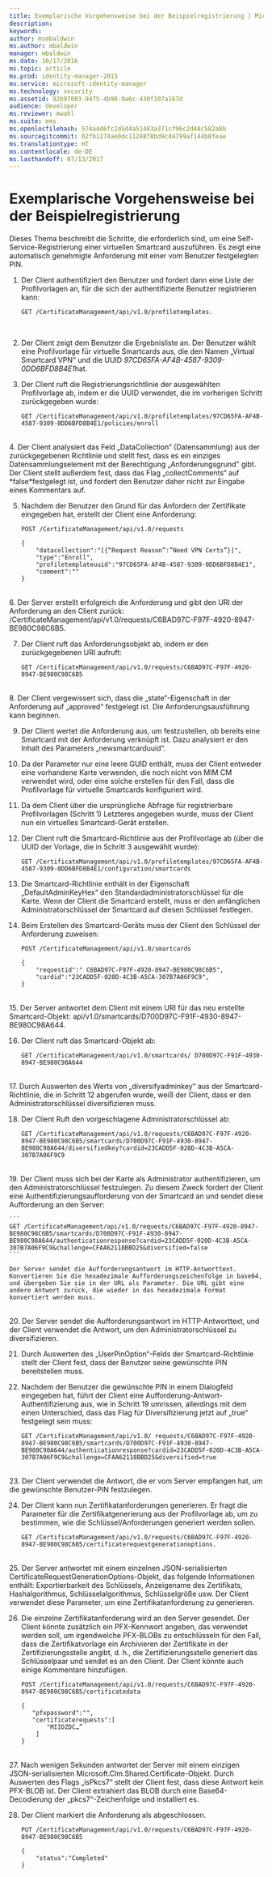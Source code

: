 ```yaml
---
title: Exemplarische Vorgehensweise bei der Beispielregistrierung | Microsoft-Dokumentation
description: 
keywords: 
author: msmbaldwin
ms.author: mbaldwin
manager: mbaldwin
ms.date: 10/17/2016
ms.topic: article
ms.prod: identity-manager-2015
ms.service: microsoft-identity-manager
ms.technology: security
ms.assetid: 92b97803-9475-4b90-9a6c-430f107a167d
audience: developer
ms.reviewer: mwahl
ms.suite: ems
ms.openlocfilehash: 574a4d6fc2d5d4a51483a371cf96c2d48c582a8b
ms.sourcegitcommit: 02fb1274ae0dc11288f8bd9cd4799af144b8feae
ms.translationtype: HT
ms.contentlocale: de-DE
ms.lasthandoff: 07/13/2017
---
```

# <a name="sample-enrollment-walkthrough"></a>Exemplarische Vorgehensweise bei der Beispielregistrierung
Dieses Thema beschreibt die Schritte, die erforderlich sind, um eine Self-Service-Registrierung einer virtuellen Smartcard auszuführen. Es zeigt eine automatisch genehmigte Anforderung mit einer vom Benutzer festgelegten PIN.
1.  Der Client authentifiziert den Benutzer und fordert dann eine Liste der Profilvorlagen an, für die sich der authentifizierte Benutzer registrieren kann:

    ```
    GET /CertificateManagement/api/v1.0/profiletemplates.
    ```
    <br/>
2.  Der Client zeigt dem Benutzer die Ergebnisliste an. Der Benutzer wählt eine Profilvorlage für virtuelle Smartcards aus, die den Namen „Virtual Smartcard VPN“ und die UUID *97CD65FA-AF4B-4587-9309-0DD6BFD8B4E1*hat.

3.  Der Client ruft die Registrierungsrichtlinie der ausgewählten Profilvorlage ab, indem er die UUID verwendet, die im vorherigen Schritt zurückgegeben wurde:

    ```
    GET /CertificateManagement/api/v1.0/profiletemplates/97CD65FA-AF4B-4587-9309-0DD6BFD8B4E1/policies/enroll
    ```
 <br/>   
4.  Der Client analysiert das Feld „DataCollection“ (Datensammlung) aus der zurückgegebenen Richtlinie und stellt fest, dass es ein einziges Datensammlungselement mit der Berechtigung „Anforderungsgrund" gibt. Der Client stellt außerdem fest, dass das Flag „collectComments“ auf *false*festgelegt ist, und fordert den Benutzer daher nicht zur Eingabe eines Kommentars auf.

5.  Nachdem der Benutzer den Grund für das Anfordern der Zertifikate eingegeben hat, erstellt der Client eine Anforderung:

    ```
    POST /CertificateManagement/api/v1.0/requests

    {
        "datacollection":"[{“Request Reason”:”Need VPN Certs”}]",
        "type":"Enroll",
        "profiletemplateuuid":"97CD65FA-AF4B-4587-9309-0DD6BFD8B4E1",
        "comment":""
    }
    ```
<br/>
6.  Der Server erstellt erfolgreich die Anforderung und gibt den URI der Anforderung an den Client zurück: /CertificateManagement/api/v1.0/requests/C6BAD97C-F97F-4920-8947-BE980C98C6B5.

7.  Der Client ruft das Anforderungsobjekt ab, indem er den zurückgegebenen URI aufruft:

    ```
    GET /CertificateManagement/api/v1.0/requests/C6BAD97C-F97F-4920-8947-BE980C98C6B5
    ```
<br/>
8.  Der Client vergewissert sich, dass die „state“-Eigenschaft in der Anforderung auf „approved“ festgelegt ist. Die Anforderungsausführung kann beginnen.

9.  Der Client wertet die Anforderung aus, um festzustellen, ob bereits eine Smartcard mit der Anforderung verknüpft ist. Dazu analysiert er den Inhalt des Parameters „newsmartcarduuid“.

10. Da der Parameter nur eine leere GUID enthält, muss der Client entweder eine vorhandene Karte verwenden, die noch nicht von MIM CM verwendet wird, oder eine solche erstellen für den Fall, dass die Profilvorlage für virtuelle Smartcards konfiguriert wird.

11. Da dem Client über die ursprüngliche Abfrage für registrierbare Profilvorlagen (Schritt 1) Letzteres angegeben wurde, muss der Client nun ein virtuelles Smartcard-Gerät erstellen.

12. Der Client ruft die Smartcard-Richtlinie aus der Profilvorlage ab (über die UUID der Vorlage, die in Schritt 3 ausgewählt wurde):

    ```
    GET /CertificateManagement/api/v1.0/profiletemplates/97CD65FA-AF4B-4587-9309-0DD6BFD8B4E1/configuration/smartcards
    ```
13. Die Smartcard-Richtlinie enthält in der Eigenschaft „DefaultAdminKeyHex“ den Standardadministratorschlüssel für die Karte. Wenn der Client die Smartcard erstellt, muss er den anfänglichen Administratorschlüssel der Smartcard auf diesen Schlüssel festlegen.  

14. Beim Erstellen des Smartcard-Geräts muss der Client den Schlüssel der Anforderung zuweisen:

    ```
    POST /CertificateManagement/api/v1.0/smartcards

    {
        "requestid":" C6BAD97C-F97F-4920-8947-BE980C98C6B5",
        "cardid":"23CADD5F-020D-4C3B-A5CA-307B7A06F9C9",
    }
    ```
<br/>
15. Der Server antwortet dem Client mit einem URI für das neu erstellte Smartcard-Objekt: api/v1.0/smartcards/D700D97C-F91F-4930-8947-BE980C98A644.

16. Der Client ruft das Smartcard-Objekt ab:

    ```
    GET /CertificateManagement/api/v1.0/smartcards/ D700D97C-F91F-4930-8947-BE980C98A644
    ```
<br/>
17. Durch Auswerten des Werts von „diversifyadminkey“ aus der Smartcard-Richtlinie, die in Schritt 12 abgerufen wurde, weiß der Client, dass er den Administratorschlüssel diversifizieren muss.

18. Der Client Ruft den vorgeschlagene Administratorschlüssel ab:

    ```
    GET /CertificateManagement/api/v1.0/requests/C6BAD97C-F97F-4920-8947-BE980C98C6B5/smartcards/D700D97C-F91F-4930-8947-BE980C98A644/diversifiedkey?cardid=23CADD5F-020D-4C3B-A5CA-307B7A06F9C9
    ```
<br/>
19. Der Client muss sich bei der Karte als Administrator authentifizieren, um den Administratorschlüssel festzulegen. Zu diesem Zweck fordert der Client eine Authentifizierungsaufforderung von der Smartcard an und sendet diese Aufforderung an den Server:

    ```
    GET /CertificateManagement/api/v1.0/requests/C6BAD97C-F97F-4920-8947-BE980C98C6B5/smartcards/D700D97C-F91F-4930-8947-BE980C98A644/authenticationresponse?cardid=23CADD5F-020D-4C3B-A5CA-307B7A06F9C9&challenge=CFAA62118BBD25&diversified=false
    ```

    Der Server sendet die Aufforderungsantwort im HTTP-Antworttext. Konvertieren Sie die hexadezimale Aufforderungszeichenfolge in base64, und übergeben Sie sie in der URL als Parameter. Die URL gibt eine andere Antwort zurück, die wieder in das hexadezimale Format konvertiert werden muss.
<br/>
20. Der Server sendet die Aufforderungsantwort im HTTP-Antworttext, und der Client verwendet die Antwort, um den Administratorschlüssel zu diversifizieren.

21. Durch Auswerten des „UserPinOption“-Felds der Smartcard-Richtlinie stellt der Client fest, dass der Benutzer seine gewünschte PIN bereitstellen muss.

22. Nachdem der Benutzer die gewünschte PIN in einem Dialogfeld eingegeben hat, führt der Client eine Aufforderung-Antwort-Authentifizierung aus, wie in Schritt 19 umrissen, allerdings mit dem einen Unterschied, dass das Flag für Diversifizierung jetzt auf „true“ festgelegt sein muss:

    ```
    GET /CertificateManagement/api/v1.0/ requests/C6BAD97C-F97F-4920-8947-BE980C98C6B5/smartcards/D700D97C-F91F-4930-8947-BE980C98A644/authenticationresponse?cardid=23CADD5F-020D-4C3B-A5CA-307B7A06F9C9&challenge=CFAA62118BBD25&diversified=true
    ```
<br/>
23. Der Client verwendet die Antwort, die er vom Server empfangen hat, um die gewünschte Benutzer-PIN festzulegen.

24. Der Client kann nun Zertifikatanforderungen generieren. Er fragt die Parameter für die Zertifikatgenerierung aus der Profilvorlage ab, um zu bestimmen, wie die Schlüssel/Anforderungen generiert werden sollen.

    ```
    GET /CertificateManagement/api/v1.0/requests/C6BAD97C-F97F-4920-8947-BE980C98C6B5/certificaterequestgenerationoptions.
    ```
<br/>
25. Der Server antwortet mit einem einzelnen JSON-serialisierten CertificateRequestGenerationOptions-Objekt, das folgende Informationen enthält: Exportierbarkeit des Schlüssels, Anzeigename des Zertifikats, Hashalgorithmus, Schlüsselalgorithmus, Schlüsselgröße usw. Der Client verwendet diese Parameter, um eine Zertifikatanforderung zu generieren.

26. Die einzelne Zertifikatanforderung wird an den Server gesendet. Der Client könnte zusätzlich ein PFX-Kennwort angeben, das verwendet werden soll, um irgendwelche PFX-BLOBs zu entschlüsseln für den Fall, dass die Zertifikatvorlage ein Archivieren der Zertifikate in der Zertifizierungsstelle angibt, d. h., die Zertifizierungsstelle generiert das Schlüsselpaar und sendet es an den Client. Der Client könnte auch einige Kommentare hinzufügen.

    ```
    POST /CertificateManagement/api/v1.0/requests/C6BAD97C-F97F-4920-8947-BE980C98C6B5/certificatedata

    {
       "pfxpassword":"",
       "certificaterequests":[
           "MIIDZDC…”
        ]
    }   
    ```
<br/>
27. Nach wenigen Sekunden antwortet der Server mit einem einzigen JSON-serialisierten Microsoft.Clm.Shared.Certificate-Objekt. Durch Auswerten des Flags „isPkcs7“ stellt der Client fest, dass diese Antwort kein PFX-BLOB ist. Der Client extrahiert das BLOB durch eine Base64-Decodierung der „pkcs7“-Zeichenfolge und installiert es.

28. Der Client markiert die Anforderung als abgeschlossen.

    ```
    PUT /CertificateManagement/api/v1.0/requests/C6BAD97C-F97F-4920-8947-BE980C98C6B5

    {
        "status":"Completed"
    }
    ```
